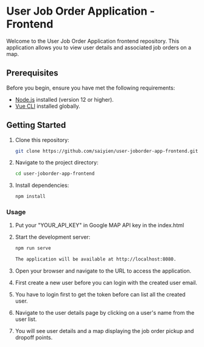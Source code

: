# User Job Order Application - Frontend

Welcome to the User Job Order Application frontend repository. This application allows you to view user details and associated job orders on a map.

## Prerequisites

Before you begin, ensure you have met the following requirements:

- [Node.js](https://nodejs.org/) installed (version 12 or higher).
- [Vue CLI](https://cli.vuejs.org/) installed globally.

## Getting Started

1.  Clone this repository:

    ```bash
    git clone https://github.com/saiyien/user-joborder-app-frontend.git

2.  Navigate to the project directory:

    ```bash
    cd user-joborder-app-frontend

3.  Install dependencies:

    ```bash
    npm install

### Usage

1.  Put your "YOUR_API_KEY" in Google MAP API key in the index.html

2.  Start the development server:

    ```bash
    npm run serve

    The application will be available at http://localhost:8080.

3.  Open your browser and navigate to the URL to access the application.

4.  First create a new user before you can login with the created user email.

5.  You have to login first to get the token before can list all the created user.

6.  Navigate to the user details page by clicking on a user's name from the user list.

7.  You will see user details and a map displaying the job order pickup and dropoff points.